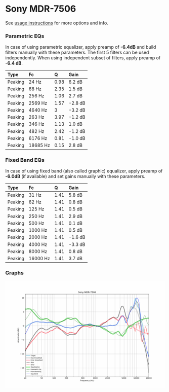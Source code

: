 # Sony MDR-7506
See [usage instructions](https://github.com/jaakkopasanen/AutoEq#usage) for more options and info.

### Parametric EQs
In case of using parametric equalizer, apply preamp of **-6.4dB** and build filters manually
with these parameters. The first 5 filters can be used independently.
When using independent subset of filters, apply preamp of **-6.4 dB**.

| Type    | Fc       |    Q | Gain    |
|:--------|:---------|:-----|:--------|
| Peaking | 24 Hz    | 0.98 | 6.2 dB  |
| Peaking | 68 Hz    | 2.35 | 1.5 dB  |
| Peaking | 256 Hz   | 1.06 | 2.7 dB  |
| Peaking | 2569 Hz  | 1.57 | -2.8 dB |
| Peaking | 4640 Hz  | 3    | -3.2 dB |
| Peaking | 263 Hz   | 3.97 | -1.2 dB |
| Peaking | 346 Hz   | 1.13 | 1.0 dB  |
| Peaking | 482 Hz   | 2.42 | -1.2 dB |
| Peaking | 6176 Hz  | 0.81 | -1.0 dB |
| Peaking | 18685 Hz | 0.15 | 2.8 dB  |

### Fixed Band EQs
In case of using fixed band (also called graphic) equalizer, apply preamp of **-6.0dB**
(if available) and set gains manually with these parameters.

| Type    | Fc       |    Q | Gain    |
|:--------|:---------|:-----|:--------|
| Peaking | 31 Hz    | 1.41 | 5.8 dB  |
| Peaking | 62 Hz    | 1.41 | 0.8 dB  |
| Peaking | 125 Hz   | 1.41 | 0.5 dB  |
| Peaking | 250 Hz   | 1.41 | 2.9 dB  |
| Peaking | 500 Hz   | 1.41 | 0.1 dB  |
| Peaking | 1000 Hz  | 1.41 | 0.5 dB  |
| Peaking | 2000 Hz  | 1.41 | -1.6 dB |
| Peaking | 4000 Hz  | 1.41 | -3.3 dB |
| Peaking | 8000 Hz  | 1.41 | 0.8 dB  |
| Peaking | 16000 Hz | 1.41 | 3.7 dB  |

### Graphs
![](./Sony%20MDR-7506.png)
